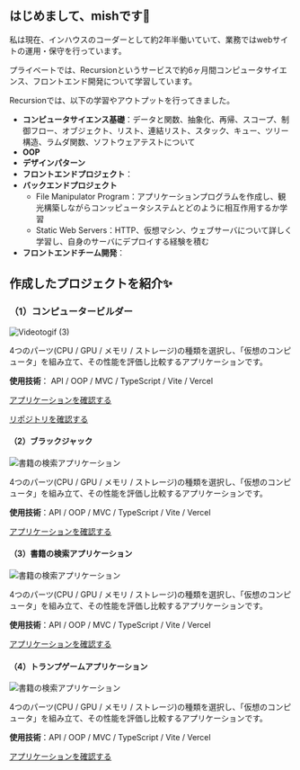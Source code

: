 ## はじめまして、mishです👋 

私は現在、インハウスのコーダーとして約2年半働いていて、業務ではwebサイトの運用・保守を行っています。

プライベートでは、Recursionというサービスで約6ヶ月間コンピュータサイエンス、フロントエンド開発について学習しています。

Recursionでは、以下の学習やアウトプットを行ってきました。

- **コンピュータサイエンス基礎**：データと関数、抽象化、再帰、スコープ、制御フロー、オブジェクト、リスト、連結リスト、スタック、キュー、ツリー構造、ラムダ関数、ソフトウェアテストについて
- **OOP**
- **デザインパターン**
- **フロントエンドプロジェクト**：
- **バックエンドプロジェクト**
  - File Manipulator Program：アプリケーションプログラムを作成し、観光構築しながらコンッピュータシステムとどのように相互作用するか学習
  - Static Web Servers：HTTP、仮想マシン、ウェブサーバについて詳しく学習し、自身のサーバにデプロイする経験を積む
- **フロントエンドチーム開発**：

## 作成したプロジェクトを紹介✨

### （1）コンピュータービルダー

![Videotogif (3)](https://github.com/daxchx/computer-builder/assets/149696768/5a2ec6ad-3170-4d03-8ea4-c3dec8c444dd)

4つのパーツ(CPU / GPU / メモリ / ストレージ)の種類を選択し、「仮想のコンピュータ」を組み立て、その性能を評価し比較するアプリケーションです。

**使用技術**： API / OOP / MVC / TypeScript / Vite / Vercel

<a href="https://computer-builder-beta.vercel.app/">アプリケーションを確認する</a>

<a href="https://github.com/daxchx/computer-builder/">リポジトリを確認する</a>

#### （2）ブラックジャック

![書籍の検索アプリケーション](https://github.com/daxchx/book-search/assets/149696768/d7e1de76-5eb9-4e31-9ee8-29b8b848df27)

4つのパーツ(CPU / GPU / メモリ / ストレージ)の種類を選択し、「仮想のコンピュータ」を組み立て、その性能を評価し比較するアプリケーションです。

**使用技術**：API / OOP / MVC / TypeScript / Vite / Vercel

<a href="https://">アプリケーションを確認する</a>

#### （3）書籍の検索アプリケーション

![書籍の検索アプリケーション](https://github.com/daxchx/book-search/assets/149696768/d7e1de76-5eb9-4e31-9ee8-29b8b848df27)

4つのパーツ(CPU / GPU / メモリ / ストレージ)の種類を選択し、「仮想のコンピュータ」を組み立て、その性能を評価し比較するアプリケーションです。

**使用技術**：API / OOP / MVC / TypeScript / Vite / Vercel

<a href="https://">アプリケーションを確認する</a>

#### （4）トランプゲームアプリケーション

![書籍の検索アプリケーション](https://github.com/daxchx/book-search/assets/149696768/d7e1de76-5eb9-4e31-9ee8-29b8b848df27)

4つのパーツ(CPU / GPU / メモリ / ストレージ)の種類を選択し、「仮想のコンピュータ」を組み立て、その性能を評価し比較するアプリケーションです。

**使用技術**：API / OOP / MVC / TypeScript / Vite / Vercel

<a href="https://">アプリケーションを確認する</a>





